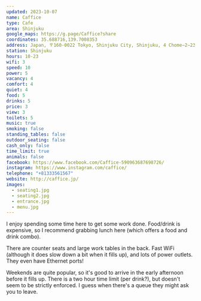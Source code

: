 ```yaml
---
updated: 2023-10-07
name: Caffice
type: Cafe
area: Shinjuku
google_maps: https://g.page/Caffice?share
coordinates: 35.688716,139.7008353
address: Japan, 〒160-0022 Tokyo, Shinjuku City, Shinjuku, 4 Chome−2−23 新四ｃｕｒｕｍｕビル 2F
station: Shinjuku
hours: 10-23
wifi: 3
speed: 10
power: 5
vacancy: 4
comfort: 4
quiet: 4
food: 5
drinks: 5
price: 3
view: 3
toilets: 5
music: true
smoking: false
standing_tables: false
outdoor_seating: false
cash_only: false
time_limit: true
animals: false
facebook: https://www.facebook.com/Caffice-590963687698726/
instagram: https://www.instagram.com/caffice/
telephone: "+81333561567"
website: http://caffice.jp/
images:
  - seating1.jpg
  - seating2.jpg
  - entrance.jpg
  - menu.jpg
---
```


I enjoy spending some time here to get some work done. Food/drink is expensive, so I recommend grabbing lunch here (which offers a food and drink combo).

There are counter seats and large work tables in the back. Fast WiFi (although it does slow down a bit when it fills up), and lots of power outlets. They even have Ethernet ports!

Weekends are quite popular, so it's good to arrive in the early afternoon before it fills up. There is a two hour time limit (per drink?), but doesn't seem to be strictly enforced. I guess when there's a queue they might ask you to leave.
